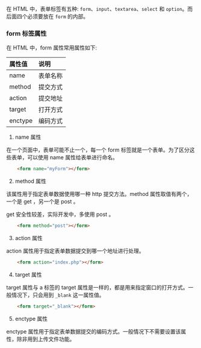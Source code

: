 
在 HTML 中，表单标签有五种: `form`、`input`、`textarea`、`select` 和 `option`。而后面四个必须要放在 `form` 的内部。

### form 标签属性

在 HTML 中，form 属性常用属性如下:

| 属性值 | 说明 |
|:------|:-----|
| name  | 表单名称 |
| method | 提交方式 |
| action | 提交地址 |
| target | 打开方式 |
| enctype | 编码方式 |

1. name 属性

在一个页面中，表单可能不止一个，每一个 form 标签就是一个表单。为了区分这些表单，可以使用 name 属性给表单进行命名。
```html
    <form name="myForm"></form>
```

2. method 属性

该属性用于指定表单数据使用哪一种 http 提交方法。method 属性取值有两个，一个是 get ，另一个是 post 。

get 安全性较差，实际开发中，多使用 post 。
```html
    <form method="post"></form>
```

3. action 属性

action 属性用于指定表单数据提交到哪一个地址进行处理。
```html
    <form action="index.php"></form>
```

4. target 属性

target 属性与 a 标签的 target 属性是一样的，都是用来指定窗口的打开方式。一般情况下，只会用到 `_blank` 这一属性值。
```html
    <form target="_blank"></form>
```

5. enctype 属性

enctype 属性用于指定表单数据提交的编码方式。一般情况下不需要设置该属性，除非用到上传文件功能。

